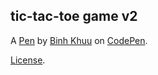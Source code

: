 tic-tac-toe game v2
-------------------


A [Pen](https://codepen.io/spoonable/pen/brMWQP) by [Binh Khuu](https://codepen.io/spoonable) on [CodePen](https://codepen.io).

[License](https://codepen.io/spoonable/pen/brMWQP/license).